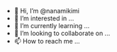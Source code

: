 - 👋 Hi, I’m @nanamikimi
- 👀 I’m interested in ...
- 🌱 I’m currently learning ...
- 💞️ I’m looking to collaborate on ...
- 📫 How to reach me ...

<!---
nanamikimi/nanamikimi is a ✨ special ✨ repository because its `README.md` (this file) appears on your GitHub profile.
You can click the Preview link to take a look at your changes.
--->
